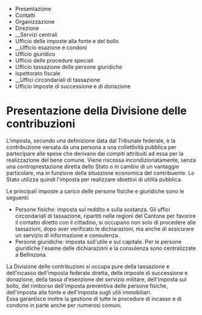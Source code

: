   * Presentazione
  * Contatti
  * Organizzazione
  * Direzione
  *  __Servizi centrali
  * Ufficio delle imposte alla fonte e del bollo
  *  __Ufficio esazione e condoni
  * Ufficio giuridico
  * Ufficio delle procedure speciali
  * Ufficio tassazione delle persone giuridiche
  * Ispettorato fiscale
  *  __Uffici circondariali di tassazione
  * Ufficio imposte di successione e di donazione

#  Presentazione della Divisione delle contribuzioni

L'imposta, secondo una definizione data dal Tribunale federale, è la
contribuzione versata da una persona a una collettività pubblica per
partecipare alle spese che derivano dai compiti attribuiti ad essa per la
realizzazione del bene comune. Viene riscossa incondizionatamente, senza una
controprestazione diretta dello Stato o in cambio di un vantaggio particolare,
ma in funzione della situazione economica del contribuente. Lo Stato utilizza
quindi l'imposta per realizzare obiettivi di utilità pubblica.

Le principali imposte a carico delle persone fisiche e giuridiche sono le
seguenti:

  * Persone fisiche: imposta sul reddito e sulla sostanza. Gli uffici circondariali di tassazione, ripartiti nelle regioni del Cantone per favorire il contatto diretto con il cittadino, si occupano non solo di procedere alle tassazioni, dopo aver verificato le dichiarazioni, ma anche di assicurare un servizio di informazione e consulenza. 
  * Persone giuridiche: imposta sull'utile e sul capitale. Per le persone giuridiche l'esame delle dichiarazioni e la consulenza sono centralizzate a Bellinzona. 

La Divisione delle contribuzioni si occupa pure della tassazione e
dell'incasso dell'imposta federale diretta, delle imposte di successione e
donazione, della tassa d'esenzione del servizio militare, dell'imposta sul
bollo, del rimborso dell'imposta preventiva delle persone fisiche,
dell'imposta alla fonte e dell'imposta sugli utili immobiliari.  
Essa garantisce inoltre la gestione di tutte le procedure di incasso e di
condono in parte anche per numerosi comuni.

